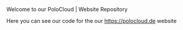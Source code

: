 Welcome to our PoloCloud | Website Repository

Here you can see our code for the our https://polocloud.de website
